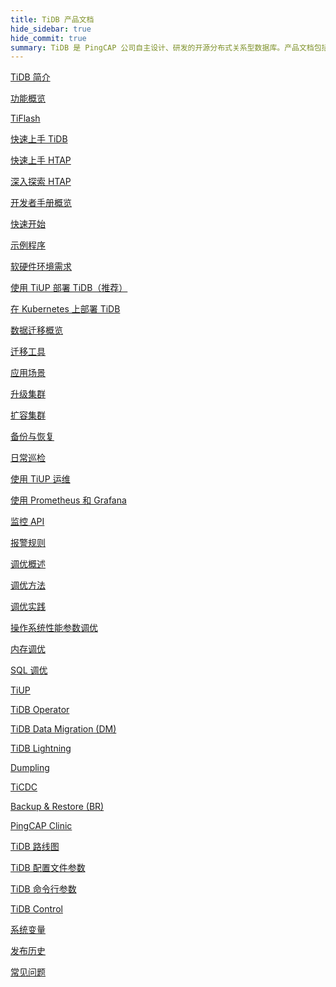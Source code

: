 ```yaml
---
title: TiDB 产品文档
hide_sidebar: true
hide_commit: true
summary: TiDB 是 PingCAP 公司自主设计、研发的开源分布式关系型数据库。产品文档包括了 TiDB 简介、功能概览、TiFlash、快速上手 TiDB、HTAP、开发者手册概览、软硬件环境需求、使用 TiUP 部署 TiDB、数据迁移概览、运维、监控、调优、工具、TiDB 路线图、配置文件参数、命令行参数、TiDB Control、系统变量、发布历史、常见问题。
---
```


<LearningPathContainer platform="tidb" title="TiDB" subTitle="TiDB 是 PingCAP 公司自主设计、研发的开源分布式关系型数据库。您可以在这里查看概念介绍、操作指南、应用开发、参考等产品文档。">

<LearningPath label="了解" icon="cloud1">

[TiDB 简介](https://docs.pingcap.com/zh/tidb/v8.4/overview)

[功能概览](https://docs.pingcap.com/zh/tidb/v8.4/basic-features)

[TiFlash](https://docs.pingcap.com/zh/tidb/v8.4/tiflash-overview)

</LearningPath>

<LearningPath label="试用" icon="cloud5">

[快速上手 TiDB](https://docs.pingcap.com/zh/tidb/v8.4/quick-start-with-tidb)

[快速上手 HTAP](https://docs.pingcap.com/zh/tidb/v8.4/quick-start-with-htap)

[深入探索 HTAP](https://docs.pingcap.com/zh/tidb/v8.4/explore-htap)

</LearningPath>

<LearningPath label="开发" icon="doc8">

[开发者手册概览](https://docs.pingcap.com/zh/tidb/v8.4/dev-guide-overview)

[快速开始](https://docs.pingcap.com/zh/tidb/v8.4/dev-guide-build-cluster-in-cloud)

[示例程序](https://docs.pingcap.com/zh/tidb/v8.4/dev-guide-sample-application-java-spring-boot)

</LearningPath>

<LearningPath label="部署" icon="deploy">

[软硬件环境需求](https://docs.pingcap.com/zh/tidb/v8.4/hardware-and-software-requirements)

[使用 TiUP 部署 TiDB（推荐）](https://docs.pingcap.com/zh/tidb/v8.4/production-deployment-using-tiup)

[在 Kubernetes 上部署 TiDB](https://docs.pingcap.com/zh/tidb-in-kubernetes/stable)

</LearningPath>

<LearningPath label="迁移" icon="cloud3">

[数据迁移概览](https://docs.pingcap.com/zh/tidb/v8.4/migration-overview)

[迁移工具](https://docs.pingcap.com/zh/tidb/v8.4/migration-tools)

[应用场景](https://docs.pingcap.com/zh/tidb/v8.4/migrate-aurora-to-tidb)

</LearningPath>

<LearningPath label="运维" icon="maintain">

[升级集群](https://docs.pingcap.com/zh/tidb/v8.4/upgrade-tidb-using-tiup)

[扩容集群](https://docs.pingcap.com/zh/tidb/v8.4/scale-tidb-using-tiup)

[备份与恢复](https://docs.pingcap.com/zh/tidb/v8.4/backup-and-restore-overview)

[日常巡检](https://docs.pingcap.com/zh/tidb/v8.4/daily-check)

[使用 TiUP 运维](https://docs.pingcap.com/zh/tidb/v8.4/maintain-tidb-using-tiup)

</LearningPath>

<LearningPath label="监控" icon="cloud6">

[使用 Prometheus 和 Grafana](https://docs.pingcap.com/zh/tidb/v8.4/tidb-monitoring-framework)

[监控 API](https://docs.pingcap.com/zh/tidb/v8.4/tidb-monitoring-api)

[报警规则](https://docs.pingcap.com/zh/tidb/v8.4/alert-rules)

</LearningPath>

<LearningPath label="调优" icon="tidb-cloud-tune">

[调优概述](https://docs.pingcap.com/zh/tidb/v8.4/performance-tuning-overview)

[调优方法](https://docs.pingcap.com/zh/tidb/v8.4/performance-tuning-methods)

[调优实践](https://docs.pingcap.com/zh/tidb/v8.4/performance-tuning-practices)

[操作系统性能参数调优](https://docs.pingcap.com/zh/tidb/v8.4/tune-operating-system)

[内存调优](https://docs.pingcap.com/zh/tidb/v8.4/configure-memory-usage)

[SQL 调优](https://docs.pingcap.com/zh/tidb/v8.4/sql-tuning-overview)

</LearningPath>

<LearningPath label="工具" icon="doc7">

[TiUP](https://docs.pingcap.com/zh/tidb/v8.4/tiup-overview)

[TiDB Operator](https://docs.pingcap.com/zh/tidb/v8.4/tidb-operator-overview)

[TiDB Data Migration (DM)](https://docs.pingcap.com/zh/tidb/v8.4/dm-overview)

[TiDB Lightning](https://docs.pingcap.com/zh/tidb/v8.4/tidb-lightning-overview)

[Dumpling](https://docs.pingcap.com/zh/tidb/v8.4/dumpling-overview)

[TiCDC](https://docs.pingcap.com/zh/tidb/v8.4/ticdc-overview)

[Backup & Restore (BR)](https://docs.pingcap.com/zh/tidb/v8.4/backup-and-restore-overview)

[PingCAP Clinic](https://docs.pingcap.com/zh/tidb/v8.4/clinic-introduction)

</LearningPath>

<LearningPath label="参考" icon="cloud-dev">

[TiDB 路线图](https://docs.pingcap.com/zh/tidb/dev/tidb-roadmap)

[TiDB 配置文件参数](https://docs.pingcap.com/zh/tidb/v8.4/tidb-configuration-file)

[TiDB 命令行参数](https://docs.pingcap.com/zh/tidb/v8.4/command-line-flags-for-tidb-configuration)

[TiDB Control](https://docs.pingcap.com/zh/tidb/v8.4/tidb-control)

[系统变量](https://docs.pingcap.com/zh/tidb/v8.4/system-variables)

[发布历史](https://docs.pingcap.com/zh/tidb/v8.4/release-notes)

[常见问题](https://docs.pingcap.com/zh/tidb/v8.4/faq-overview)

</LearningPath>

</LearningPathContainer>
